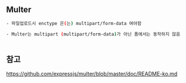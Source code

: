 ## Multer

```bash
- 파일업로드시 enctype 은(는) multipart/form-data 여야함

- Multer는 multipart (multipart/form-data)가 아닌 폼에서는 동작하지 않음



```

## 참고

https://github.com/expressjs/multer/blob/master/doc/README-ko.md
